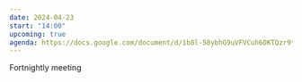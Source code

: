 ```yaml
---
date: 2024-04-23
start: "14:00"
upcoming: true
agenda: https://docs.google.com/document/d/1b8l-58ybhG9uVFVCuh6OKTQzr9txOOSHJw1yeAtTGO4/edit?usp=sharing
---
```

Fortnightly meeting